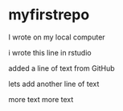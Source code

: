 # myfirstrepo

I wrote on my local computer

i wrote this line in rstudio

added a line of text from GitHub

lets add another line of text

more text more text
